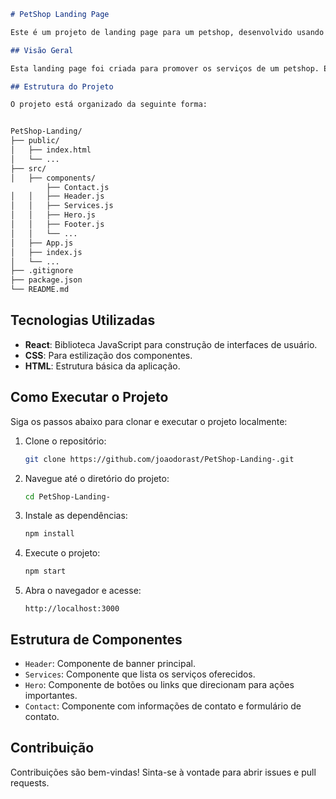 

```markdown
# PetShop Landing Page

Este é um projeto de landing page para um petshop, desenvolvido usando React.

## Visão Geral

Esta landing page foi criada para promover os serviços de um petshop. Ela inclui seções para descrição de serviços, depoimentos de clientes, informações de contato e muito mais.

## Estrutura do Projeto

O projeto está organizado da seguinte forma:


PetShop-Landing/
├── public/
│   ├── index.html
│   └── ...
├── src/
│   ├── components/
        ├── Contact.js
│   │   ├── Header.js
│   │   ├── Services.js
│   │   ├── Hero.js
│   │   ├── Footer.js
│   │   └── ...
│   ├── App.js
│   ├── index.js
│   └── ...
├── .gitignore
├── package.json
└── README.md
```

## Tecnologias Utilizadas

- **React**: Biblioteca JavaScript para construção de interfaces de usuário.
- **CSS**: Para estilização dos componentes.
- **HTML**: Estrutura básica da aplicação.

## Como Executar o Projeto

Siga os passos abaixo para clonar e executar o projeto localmente:

1. Clone o repositório:
   ```bash
   git clone https://github.com/joaodorast/PetShop-Landing-.git
   ```

2. Navegue até o diretório do projeto:
   ```bash
   cd PetShop-Landing-
   ```

3. Instale as dependências:
   ```bash
   npm install
   ```

4. Execute o projeto:
   ```bash
   npm start
   ```

5. Abra o navegador e acesse:
   ```
   http://localhost:3000
   ```

## Estrutura de Componentes

- `Header`: Componente de banner principal.
- `Services`: Componente que lista os serviços oferecidos.
- `Hero`: Componente de botões ou links que direcionam para ações importantes.
- `Contact`: Componente com informações de contato e formulário de contato.

## Contribuição

Contribuições são bem-vindas! Sinta-se à vontade para abrir issues e pull requests.



